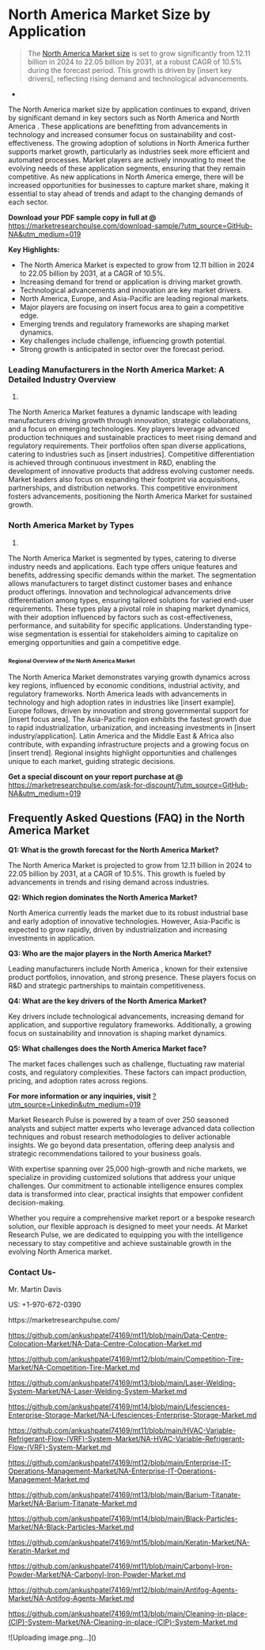 <h1>North America  Market&nbsp;Size by Application</h1><blockquote><p>The <a href="https://marketresearchpulse.com/download-sample/?utm_source=GitHub-NA&amp;utm_medium=019">North America  Market size</a> is set to grow significantly from 12.11 billion in 2024 to 22.05 billion by 2031, at a robust CAGR of 10.5% during the forecast period. This growth is driven by [insert key drivers], reflecting rising demand and technological advancements.</p></blockquote><ul><li></li></ul><p>The North America  market size by application continues to expand, driven by significant demand in key sectors such as North America  and North America . These applications are benefitting from advancements in technology and increased consumer focus on sustainability and cost-effectiveness. The growing adoption of solutions in North America  further supports market growth, particularly as industries seek more efficient and automated processes. Market players are actively innovating to meet the evolving needs of these application segments, ensuring that they remain competitive. As new applications in North America  emerge, there will be increased opportunities for businesses to capture market share, making it essential to stay ahead of trends and adapt to the changing demands of each sector.</p><p><strong>Download your PDF sample copy in full at @ </strong><a href="https://marketresearchpulse.com/download-sample/?utm_source=GitHub-NA&amp;utm_medium=019">https://marketresearchpulse.com/download-sample/?utm_source=GitHub-NA&amp;utm_medium=019</a></p><p><strong>Key Highlights: </strong></p><ul><li>The North America  Market is expected to grow from 12.11 billion in 2024 to 22.05 billion by 2031, at a CAGR of 10.5%.</li><li>Increasing demand for trend or application is driving market growth.</li><li>Technological advancements and innovation are key market drivers.</li><li>North America, Europe, and Asia-Pacific are leading regional markets.</li><li>Major players are focusing on insert focus area to gain a competitive edge.</li><li>Emerging trends and regulatory frameworks are shaping market dynamics.</li><li>Key challenges include challenge, influencing growth potential.</li><li>Strong growth is anticipated in sector over the forecast period.</li></ul><h3>Leading Manufacturers in the North America  Market: A Detailed Industry Overview</h3><ol><li></li></ol><div class="flex max-w-full flex-col flex-grow"><div class="min-h-8 text-message flex w-full flex-col items-end gap-2 whitespace-normal break-words [.text-message+&amp;]:mt-5" dir="auto" data-message-author-role="assistant" data-message-id="fd8432e4-4910-450d-b182-61b7bfb0a01f" data-message-model-slug="gpt-4o"><div class="flex w-full flex-col gap-1 empty:hidden first:pt-[3px]"><div class="markdown prose w-full break-words dark:prose-invert light"><p>The North America  Market features a dynamic landscape with leading manufacturers driving growth through innovation, strategic collaborations, and a focus on emerging technologies. Key players leverage advanced production techniques and sustainable practices to meet rising demand and regulatory requirements. Their portfolios often span diverse applications, catering to industries such as [insert industries]. Competitive differentiation is achieved through continuous investment in R&amp;D, enabling the development of innovative products that address evolving customer needs. Market leaders also focus on expanding their footprint via acquisitions, partnerships, and distribution networks. This competitive environment fosters advancements, positioning the North America  Market for sustained growth.</p></div></div></div></div><h3>North America  Market by Types</h3><ol><li></li></ol><div class="flex max-w-full flex-col flex-grow"><div class="min-h-8 text-message flex w-full flex-col items-end gap-2 whitespace-normal break-words [.text-message+&amp;]:mt-5" dir="auto" data-message-author-role="assistant" data-message-id="084470be-0bb7-4664-bddf-5156b4f41249" data-message-model-slug="gpt-4o-mini"><div class="flex w-full flex-col gap-1 empty:hidden first:pt-[3px]"><div class="markdown prose w-full break-words dark:prose-invert light"><p>The North America  Market is segmented by types, catering to diverse industry needs and applications. Each type offers unique features and benefits, addressing specific demands within the market. The segmentation allows manufacturers to target distinct customer bases and enhance product offerings. Innovation and technological advancements drive differentiation among types, ensuring tailored solutions for varied end-user requirements. These types play a pivotal role in shaping market dynamics, with their adoption influenced by factors such as cost-effectiveness, performance, and suitability for specific applications. Understanding type-wise segmentation is essential for stakeholders aiming to capitalize on emerging opportunities and gain a competitive edge.</p></div></div></div></div><h3><span style="font-size: 11px;">Regional Overview of the North America  Market</span></h3><div class="flex max-w-full flex-col flex-grow"><div class="min-h-8 text-message flex w-full flex-col items-end gap-2 whitespace-normal break-words [.text-message+&amp;]:mt-5" dir="auto" data-message-author-role="assistant" data-message-id="e9038762-ce64-4e30-91c9-9bd413514231" data-message-model-slug="gpt-4o-mini"><div class="flex w-full flex-col gap-1 empty:hidden first:pt-[3px]"><div class="markdown prose w-full break-words dark:prose-invert light"><p>The North America  Market demonstrates varying growth dynamics across key regions, influenced by economic conditions, industrial activity, and regulatory frameworks. North America leads with advancements in technology and high adoption rates in industries like [insert example]. Europe follows, driven by innovation and strong governmental support for [insert focus area]. The Asia-Pacific region exhibits the fastest growth due to rapid industrialization, urbanization, and increasing investments in [insert industry/application]. Latin America and the Middle East &amp; Africa also contribute, with expanding infrastructure projects and a growing focus on [insert trend]. Regional insights highlight opportunities and challenges unique to each market, guiding strategic decisions.</p></div></div></div></div><p><strong>Get a special discount on your report purchase at @ </strong><a href="https://marketresearchpulse.com/ask-for-discount/?utm_source=GitHub-NA&amp;utm_medium=019">https://marketresearchpulse.com/ask-for-discount/?utm_source=GitHub-NA&amp;utm_medium=019</a></p><h2>Frequently Asked Questions (FAQ) in the North America  Market</h2><p><strong>Q1: What is the growth forecast for the North America  Market?</strong></p><p>The North America  Market is projected to grow from 12.11 billion in 2024 to 22.05 billion by 2031, at a CAGR of 10.5%. This growth is fueled by advancements in trends and rising demand across industries.</p><p><strong>Q2: Which region dominates the North America  Market?</strong></p><p>North America currently leads the market due to its robust industrial base and early adoption of innovative technologies. However, Asia-Pacific is expected to grow rapidly, driven by industrialization and increasing investments in application.</p><p><strong>Q3: Who are the major players in the North America  Market?</strong></p><p>Leading manufacturers include North America , known for their extensive product portfolios, innovation, and strong presence. These players focus on R&amp;D and strategic partnerships to maintain competitiveness.</p><p><strong>Q4: What are the key drivers of the North America  Market?</strong></p><p>Key drivers include technological advancements, increasing demand for application, and supportive regulatory frameworks. Additionally, a growing focus on sustainability and innovation is shaping market dynamics.</p><p><strong>Q5: What challenges does the North America  Market face?</strong></p><p>The market faces challenges such as challenge, fluctuating raw material costs, and regulatory complexities. These factors can impact production, pricing, and adoption rates across regions.</p><p><strong>For more information or any inquiries, visit&nbsp;</strong><a href="?utm_source=Linkedin&utm_medium=019">?utm_source=Linkedin&utm_medium=019</a></p><p>Market Research Pulse is powered by a team of over 250 seasoned analysts and subject matter experts who leverage advanced data collection techniques and robust research methodologies to deliver actionable insights. We go beyond data presentation, offering deep analysis and strategic recommendations tailored to your business goals.</p><p>With expertise spanning over 25,000 high-growth and niche markets, we specialize in providing customized solutions that address your unique challenges. Our commitment to actionable intelligence ensures complex data is transformed into clear, practical insights that empower confident decision-making.</p><p>Whether you require a comprehensive market report or a bespoke research solution, our flexible approach is designed to meet your needs. At Market Research Pulse, we are dedicated to equipping you with the intelligence necessary to stay competitive and achieve sustainable growth in the evolving North America  market.</p><h3><strong>Contact Us-</strong></h3><p>Mr. Martin Davis</p><p>US: +1-970-672-0390</p><p>https://marketresearchpulse.com/</p><p><a href="https://github.com/ankushpatel74169/mt11/blob/main/Data-Centre-Colocation-Market/NA-Data-Centre-Colocation-Market.md">https://github.com/ankushpatel74169/mt11/blob/main/Data-Centre-Colocation-Market/NA-Data-Centre-Colocation-Market.md</a></p><p><a href="https://github.com/ankushpatel74169/mt12/blob/main/Competition-Tire-Market/NA-Competition-Tire-Market.md">https://github.com/ankushpatel74169/mt12/blob/main/Competition-Tire-Market/NA-Competition-Tire-Market.md</a></p><p><a href="https://github.com/ankushpatel74169/mt13/blob/main/Laser-Welding-System-Market/NA-Laser-Welding-System-Market.md">https://github.com/ankushpatel74169/mt13/blob/main/Laser-Welding-System-Market/NA-Laser-Welding-System-Market.md</a></p><p><a href="https://github.com/ankushpatel74169/mt14/blob/main/Lifesciences-Enterprise-Storage-Market/NA-Lifesciences-Enterprise-Storage-Market.md">https://github.com/ankushpatel74169/mt14/blob/main/Lifesciences-Enterprise-Storage-Market/NA-Lifesciences-Enterprise-Storage-Market.md</a></p><p><a href="https://github.com/ankushpatel74169/mt11/blob/main/HVAC-Variable-Refrigerant-Flow-(VRF)-System-Market/NA-HVAC-Variable-Refrigerant-Flow-(VRF)-System-Market.md">https://github.com/ankushpatel74169/mt11/blob/main/HVAC-Variable-Refrigerant-Flow-(VRF)-System-Market/NA-HVAC-Variable-Refrigerant-Flow-(VRF)-System-Market.md</a></p><p><a href="https://github.com/ankushpatel74169/mt12/blob/main/Enterprise-IT-Operations-Management-Market/NA-Enterprise-IT-Operations-Management-Market.md">https://github.com/ankushpatel74169/mt12/blob/main/Enterprise-IT-Operations-Management-Market/NA-Enterprise-IT-Operations-Management-Market.md</a></p><p><a href="https://github.com/ankushpatel74169/mt13/blob/main/Barium-Titanate-Market/NA-Barium-Titanate-Market.md">https://github.com/ankushpatel74169/mt13/blob/main/Barium-Titanate-Market/NA-Barium-Titanate-Market.md</a></p><p><a href="https://github.com/ankushpatel74169/mt14/blob/main/Black-Particles-Market/NA-Black-Particles-Market.md">https://github.com/ankushpatel74169/mt14/blob/main/Black-Particles-Market/NA-Black-Particles-Market.md</a></p><p><a href="https://github.com/ankushpatel74169/mt15/blob/main/Keratin-Market/NA-Keratin-Market.md">https://github.com/ankushpatel74169/mt15/blob/main/Keratin-Market/NA-Keratin-Market.md</a></p><p><a href="https://github.com/ankushpatel74169/mt11/blob/main/Carbonyl-Iron-Powder-Market/NA-Carbonyl-Iron-Powder-Market.md">https://github.com/ankushpatel74169/mt11/blob/main/Carbonyl-Iron-Powder-Market/NA-Carbonyl-Iron-Powder-Market.md</a></p><p><a href="https://github.com/ankushpatel74169/mt12/blob/main/Antifog-Agents-Market/NA-Antifog-Agents-Market.md">https://github.com/ankushpatel74169/mt12/blob/main/Antifog-Agents-Market/NA-Antifog-Agents-Market.md</a></p><p><a href="https://github.com/ankushpatel74169/mt13/blob/main/Cleaning-in-place-(CIP)-System-Market/NA-Cleaning-in-place-(CIP)-System-Market.md">https://github.com/ankushpatel74169/mt13/blob/main/Cleaning-in-place-(CIP)-System-Market/NA-Cleaning-in-place-(CIP)-System-Market.md</a></p>
![Uploading image.png…]()
